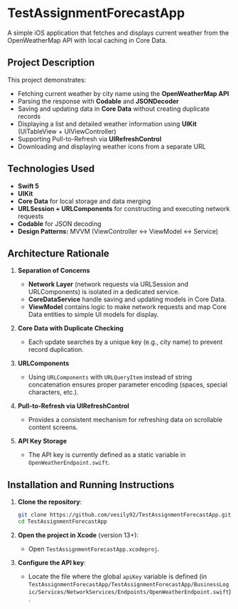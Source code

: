 # TestAssignmentForecastApp

A simple iOS application that fetches and displays current weather from the OpenWeatherMap API with local caching in Core Data.

## Project Description

This project demonstrates:

* Fetching current weather by city name using the **OpenWeatherMap API**
* Parsing the response with **Codable** and **JSONDecoder**
* Saving and updating data in **Core Data** without creating duplicate records
* Displaying a list and detailed weather information using **UIKit** (UITableView + UIViewController)
* Supporting Pull-to-Refresh via **UIRefreshControl**
* Downloading and displaying weather icons from a separate URL

## Technologies Used

* **Swift 5**
* **UIKit**
* **Core Data** for local storage and data merging
* **URLSession + URLComponents** for constructing and executing network requests
* **Codable** for JSON decoding
* **Design Patterns:** MVVM (ViewController ↔ ViewModel ↔ Service)

## Architecture Rationale

1. **Separation of Concerns**

   * **Network Layer** (network requests via URLSession and URLComponents) is isolated in a dedicated service.
   * **CoreDataService** handle saving and updating models in Core Data.
   * **ViewModel** contains logic to make network requests and map Core Data entities to simple UI models for display.
2. **Core Data with Duplicate Checking**

   * Each update searches by a unique key (e.g., city name) to prevent record duplication.
3. **URLComponents**

   * Using `URLComponents` with `URLQueryItem` instead of string concatenation ensures proper parameter encoding (spaces, special characters, etc.).
4. **Pull-to-Refresh via UIRefreshControl**

   * Provides a consistent mechanism for refreshing data on scrollable content screens.
5. **API Key Storage**

   * The API key is currently defined as a static variable in `OpenWeatherEndpoint.swift`.

## Installation and Running Instructions

1. **Clone the repository**:

   ```bash
   git clone https://github.com/vesily92/TestAssignmentForecastApp.git
   cd TestAssignmentForecastApp
   ```

2. **Open the project in Xcode** (version 13+):

   * Open `TestAssignmentForecastApp.xcodeproj`.

3. **Configure the API key**:

   * Locate the file where the global `apiKey` variable is defined (in `TestAssignmentForecastApp/TestAssignmentForecastApp/BusinessLogic/Services/NetworkServices/Endpoints/OpenWeatherEndpoint.swift`).
